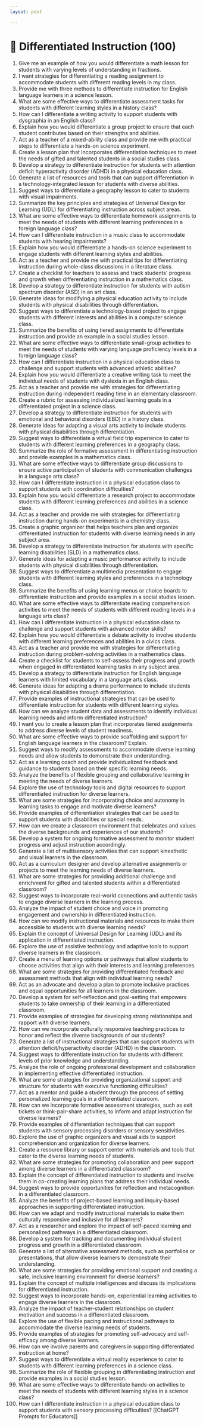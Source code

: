 ```yaml
---
layout: post

---
```

# 🎯 Differentiated Instruction (100)

1. Give me an example of how you would differentiate a math lesson for students with varying levels of understanding in fractions.
2. I want strategies for differentiating a reading assignment to accommodate students with different reading levels in my class.
3. Provide me with three methods to differentiate instruction for English language learners in a science lesson.
4. What are some effective ways to differentiate assessment tasks for students with different learning styles in a history class?
5. How can I differentiate a writing activity to support students with dysgraphia in an English class?
6. Explain how you would differentiate a group project to ensure that each student contributes based on their strengths and abilities.
7. Act as a teacher of a mixed-ability class and provide me with practical steps to differentiate a hands-on science experiment.
8. Create a lesson plan that incorporates differentiation techniques to meet the needs of gifted and talented students in a social studies class.
9. Develop a strategy to differentiate instruction for students with attention deficit hyperactivity disorder (ADHD) in a physical education class.
10. Generate a list of resources and tools that can support differentiation in a technology-integrated lesson for students with diverse abilities.
11. Suggest ways to differentiate a geography lesson to cater to students with visual impairments.
12. Summarize the key principles and strategies of Universal Design for Learning (UDL) for differentiating instruction across subject areas.
13. What are some effective ways to differentiate homework assignments to meet the needs of students with different learning preferences in a foreign language class?
14. How can I differentiate instruction in a music class to accommodate students with hearing impairments?
15. Explain how you would differentiate a hands-on science experiment to engage students with different learning styles and abilities.
16. Act as a teacher and provide me with practical tips for differentiating instruction during whole-class discussions in a literature class.
17. Create a checklist for teachers to assess and track students' progress and growth when differentiating instruction in a mathematics class.
18. Develop a strategy to differentiate instruction for students with autism spectrum disorder (ASD) in an art class.
19. Generate ideas for modifying a physical education activity to include students with physical disabilities through differentiation.
20. Suggest ways to differentiate a technology-based project to engage students with different interests and abilities in a computer science class.
21. Summarize the benefits of using tiered assignments to differentiate instruction and provide an example in a social studies lesson.
22. What are some effective ways to differentiate small-group activities to meet the needs of students with varying language proficiency levels in a foreign language class?
23. How can I differentiate instruction in a physical education class to challenge and support students with advanced athletic abilities?
24. Explain how you would differentiate a creative writing task to meet the individual needs of students with dyslexia in an English class.
25. Act as a teacher and provide me with strategies for differentiating instruction during independent reading time in an elementary classroom.
26. Create a rubric for assessing individualized learning goals in a differentiated project in a science class.
27. Develop a strategy to differentiate instruction for students with emotional and behavioral disorders (EBD) in a history class.
28. Generate ideas for adapting a visual arts activity to include students with physical disabilities through differentiation.
29. Suggest ways to differentiate a virtual field trip experience to cater to students with different learning preferences in a geography class.
30. Summarize the role of formative assessment in differentiating instruction and provide examples in a mathematics class.
31. What are some effective ways to differentiate group discussions to ensure active participation of students with communication challenges in a language arts class?
32. How can I differentiate instruction in a physical education class to support students with coordination difficulties?
33. Explain how you would differentiate a research project to accommodate students with different learning preferences and abilities in a science class.
34. Act as a teacher and provide me with strategies for differentiating instruction during hands-on experiments in a chemistry class.
35. Create a graphic organizer that helps teachers plan and organize differentiated instruction for students with diverse learning needs in any subject area.
36. Develop a strategy to differentiate instruction for students with specific learning disabilities (SLD) in a mathematics class.
37. Generate ideas for adapting a music performance activity to include students with physical disabilities through differentiation.
38. Suggest ways to differentiate a multimedia presentation to engage students with different learning styles and preferences in a technology class.
39. Summarize the benefits of using learning menus or choice boards to differentiate instruction and provide examples in a social studies lesson.
40. What are some effective ways to differentiate reading comprehension activities to meet the needs of students with different reading levels in a language arts class?
41. How can I differentiate instruction in a physical education class to challenge and support students with advanced motor skills?
42. Explain how you would differentiate a debate activity to involve students with different learning preferences and abilities in a civics class.
43. Act as a teacher and provide me with strategies for differentiating instruction during problem-solving activities in a mathematics class.
44. Create a checklist for students to self-assess their progress and growth when engaged in differentiated learning tasks in any subject area.
45. Develop a strategy to differentiate instruction for English language learners with limited vocabulary in a language arts class.
46. Generate ideas for adapting a drama performance to include students with physical disabilities through differentiation.
47. Provide examples of instructional strategies that can be used to differentiate instruction for students with different learning styles.
48. How can we analyze student data and assessments to identify individual learning needs and inform differentiated instruction?
49. I want you to create a lesson plan that incorporates tiered assignments to address diverse levels of student readiness.
50. What are some effective ways to provide scaffolding and support for English language learners in the classroom? Explain.
51. Suggest ways to modify assessments to accommodate diverse learning needs and allow students to demonstrate their understanding.
52. Act as a learning coach and provide individualized feedback and guidance to students based on their specific learning needs.
53. Analyze the benefits of flexible grouping and collaborative learning in meeting the needs of diverse learners.
54. Explore the use of technology tools and digital resources to support differentiated instruction for diverse learners.
55. What are some strategies for incorporating choice and autonomy in learning tasks to engage and motivate diverse learners?
56. Provide examples of differentiation strategies that can be used to support students with disabilities or special needs.
57. How can we create a classroom environment that celebrates and values the diverse backgrounds and experiences of our students?
58. Develop a system for ongoing formative assessment to monitor student progress and adjust instruction accordingly.
59. Generate a list of multisensory activities that can support kinesthetic and visual learners in the classroom.
60. Act as a curriculum designer and develop alternative assignments or projects to meet the learning needs of diverse learners.
61. What are some strategies for providing additional challenge and enrichment for gifted and talented students within a differentiated classroom?
62. Suggest ways to incorporate real-world connections and authentic tasks to engage diverse learners in the learning process.
63. Analyze the impact of student choice and voice in promoting engagement and ownership in differentiated instruction.
64. How can we modify instructional materials and resources to make them accessible to students with diverse learning needs?
65. Explain the concept of Universal Design for Learning (UDL) and its application in differentiated instruction.
66. Explore the use of assistive technology and adaptive tools to support diverse learners in the classroom.
67. Create a menu of learning options or pathways that allow students to choose activities that align with their interests and learning preferences.
68. What are some strategies for providing differentiated feedback and assessment methods that align with individual learning needs?
69. Act as an advocate and develop a plan to promote inclusive practices and equal opportunities for all learners in the classroom.
70. Develop a system for self-reflection and goal-setting that empowers students to take ownership of their learning in a differentiated classroom.
71. Provide examples of strategies for developing strong relationships and rapport with diverse learners.
72. How can we incorporate culturally responsive teaching practices to honor and reflect the diverse backgrounds of our students?
73. Generate a list of instructional strategies that can support students with attention deficit/hyperactivity disorder (ADHD) in the classroom.
74. Suggest ways to differentiate instruction for students with different levels of prior knowledge and understanding.
75. Analyze the role of ongoing professional development and collaboration in implementing effective differentiated instruction.
76. What are some strategies for providing organizational support and structure for students with executive functioning difficulties?
77. Act as a mentor and guide a student through the process of setting personalized learning goals in a differentiated classroom.
78. How can we incorporate formative assessment strategies, such as exit tickets or think-pair-share activities, to inform and adapt instruction for diverse learners?
79. Provide examples of differentiation techniques that can support students with sensory processing disorders or sensory sensitivities.
80. Explore the use of graphic organizers and visual aids to support comprehension and organization for diverse learners.
81. Create a resource library or support center with materials and tools that cater to the diverse learning needs of students.
82. What are some strategies for promoting collaboration and peer support among diverse learners in a differentiated classroom?
83. Explain the concept of differentiated instruction to students and involve them in co-creating learning plans that address their individual needs.
84. Suggest ways to provide opportunities for reflection and metacognition in a differentiated classroom.
85. Analyze the benefits of project-based learning and inquiry-based approaches in supporting differentiated instruction.
86. How can we adapt and modify instructional materials to make them culturally responsive and inclusive for all learners?
87. Act as a researcher and explore the impact of self-paced learning and personalized pathways in a differentiated classroom.
88. Develop a system for tracking and documenting individual student progress and growth in a differentiated classroom.
89. Generate a list of alternative assessment methods, such as portfolios or presentations, that allow diverse learners to demonstrate their understanding.
90. What are some strategies for providing emotional support and creating a safe, inclusive learning environment for diverse learners?
91. Explain the concept of multiple intelligences and discuss its implications for differentiated instruction.
92. Suggest ways to incorporate hands-on, experiential learning activities to engage diverse learners in the classroom.
93. Analyze the impact of teacher-student relationships on student motivation and success in a differentiated classroom.
94. Explore the use of flexible pacing and instructional pathways to accommodate the diverse learning needs of students.
95. Provide examples of strategies for promoting self-advocacy and self-efficacy among diverse learners.
96. How can we involve parents and caregivers in supporting differentiated instruction at home?
97. Suggest ways to differentiate a virtual reality experience to cater to students with different learning preferences in a science class.
98. Summarize the role of flexible grouping in differentiating instruction and provide examples in a social studies lesson.
99. What are some effective ways to differentiate hands-on activities to meet the needs of students with different learning styles in a science class?
100. How can I differentiate instruction in a physical education class to support students with sensory processing difficulties?
[[ChatGPT Prompts for Educators]]